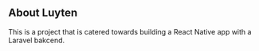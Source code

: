 ## About Luyten

This is a project that is catered towards building a React Native app with a Laravel bakcend.
